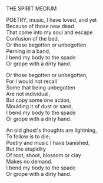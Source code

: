 THE SPIRIT MEDIUM  
  
POETRY, music, I have loved, and yet  
Because of those new dead  
That come into my soul and escape  
Confusion of the bed,  
Or those begotten or unbegotten  
Perning in a band,  
I bend my body to the spade  
Or grope with a dirty hand.  
  
Or those begotten or unbegotten,  
For I would not recall  
Some that being unbegotten  
Are not individual,  
But copy some one action,  
Moulding it of dust or sand,  
I bend my body to the spade  
Or grope with a dirty hand.  
  
An old ghost's thoughts are lightning,  
To follow is to die;  
Poetry and music I have banished,  
But the stupidity  
Of root, shoot, blossom or clay  
Makes no demand.  
I bend my body to the spade  
Or grope with a dirty hand.  

